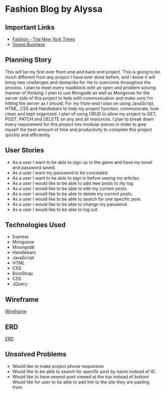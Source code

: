# Fashion Blog by Alyssa

## Important Links

* [Fashion - The New York Times](https://www.nytimes.com/section/fashion)
* [Vogue Business](https://www.voguebusiness.com/technology)

## Planning Story

This will be my first ever front-end and back-end project. This is going to be much different from any project I have ever done before, and I know it will bring new challenges and obstacles for me to overcome throughout the process. I plan to meet every roadblock with an open and problem solving manner of thinking. I plan to use Mongodb as well as Mongoose for the server side of this project to help with communication and make sure I'm hitting the server as I should. For my front-end I plan on using JavaScript, HTML, CSS and Handlebars to help my project function, communicate, look clean and kept organized. I plan of using CRUD to allow my project to GET, POST, PATCH and DELETE on any and all resources. I plan to break down every requirement for this project into modular pieces in order to give myself the best amount of time and productivity to complete this project quickly and efficiently.

## User Stories

* As a user I want to be able to sign up to the game and have my email 
  and password saved.
* As a user I want my password to be concealed.
* As a user I want to be able to sign in before seeing my articles.
* As a user I would like to be able to add new posts to my log.
* As a user I would like to be able to edit my current posts.
* As a user I would like to be able to delete my current posts.
* As a user I would like to be able to search for one specific post.
* As a user I would like to be able to change my password.
* As a user I would like to be able to log out.

## Technologies Used
* Express
* Mongoose
* Mnongodb
* Handlebars
* JavaScript 
* HTML 
* CSS 
* BootStrap 
* CSS 
* JQuery

## Wireframe

[Wireframe](./Wireframe2.png)

## ERD 

[ERD](./ERD.png)

## Unsolved Problems

* Would like to make project phone responsive
* Would like to be able to search for specific post by name instead of ID.
* Would like to have newest post viewed at the top instead of bottom
Would like for user to be able to add link to the site they are pasting from.

